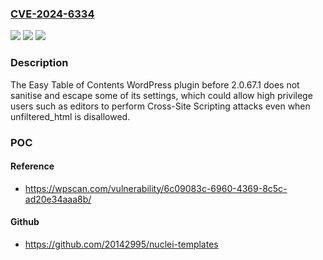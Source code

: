 ### [CVE-2024-6334](https://cve.mitre.org/cgi-bin/cvename.cgi?name=CVE-2024-6334)
![](https://img.shields.io/static/v1?label=Product&message=Easy%20Table%20of%20Contents&color=blue)
![](https://img.shields.io/static/v1?label=Version&message=0%3C%202.0.67.1%20&color=brighgreen)
![](https://img.shields.io/static/v1?label=Vulnerability&message=CWE-79%20Cross-Site%20Scripting%20(XSS)&color=brighgreen)

### Description

The Easy Table of Contents WordPress plugin before 2.0.67.1 does not sanitise and escape some of its settings, which could allow high privilege users such as editors to perform Cross-Site Scripting attacks even when unfiltered_html is disallowed.

### POC

#### Reference
- https://wpscan.com/vulnerability/6c09083c-6960-4369-8c5c-ad20e34aaa8b/

#### Github
- https://github.com/20142995/nuclei-templates

